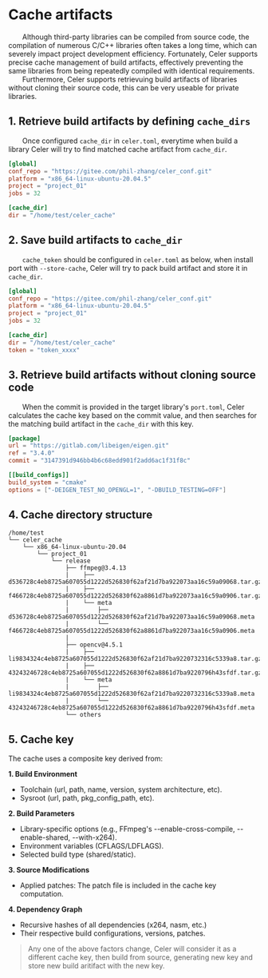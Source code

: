 # Cache artifacts

&emsp;&emsp;Although third-party libraries can be compiled from source code, the compilation of numerous C/C++ libraries often takes a long time, which can severely impact project development efficiency. Fortunately, Celer supports precise cache management of build artifacts, effectively preventing the same libraries from being repeatedly compiled with identical requirements.  
&emsp;&emsp;Furthermore, Celer supports retrievuing build artifacts of libraries without cloning their source code, this can be very useable for private libraries.

## 1. Retrieve build artifacts by defining `cache_dirs`

&emsp;&emsp;Once configured `cache_dir` in `celer.toml`, everytime when build a library Celer will try to find matched cache artifact from `cache_dir`.

```toml
[global]
conf_repo = "https://gitee.com/phil-zhang/celer_conf.git"
platform = "x86_64-linux-ubuntu-20.04.5"
project = "project_01"
jobs = 32

[cache_dir]
dir = "/home/test/celer_cache"
```

## 2. Save build artifacts to `cache_dir`

&emsp;&emsp;`cache_token` should be configured in `celer.toml` as below, when install port with `--store-cache`, Celer will try to pack build artifact and store it in `cache_dir`.

```toml
[global]
conf_repo = "https://gitee.com/phil-zhang/celer_conf.git"
platform = "x86_64-linux-ubuntu-20.04.5"
project = "project_01"
jobs = 32

[cache_dir]
dir = "/home/test/celer_cache"
token = "token_xxxx"
```

## 3. Retrieve build artifacts without cloning source code

&emsp;&emsp;When the commit is provided in the target library's `port.toml`, Celer calculates the cache key based on the commit value, and then searches for the matching build artifact in the `cache_dir` with this key.

```toml
[package]
url = "https://gitlab.com/libeigen/eigen.git"
ref = "3.4.0"
commit = "3147391d946bb4b6c68edd901f2add6ac1f31f8c"

[[build_configs]]
build_system = "cmake"
options = ["-DEIGEN_TEST_NO_OPENGL=1", "-DBUILD_TESTING=OFF"]
```

## 4. Cache directory structure

```
/home/test
└── celer_cache
    └── x86_64-linux-ubuntu-20.04
        └── project_01
            └── release
                ├── ffmpeg@3.4.13
                |    ├── d536728c4eb8725a607055d1222d526830f62af21d7ba922073aa16c59a09068.tar.gz
                |    ├── f466728c4eb8725a607055d1222d526830f62a8861d7ba922073aa16c59a0906.tar.gz
                |    └── meta
                |        ├── d536728c4eb8725a607055d1222d526830f62af21d7ba922073aa16c59a09068.meta
                |        └── f466728c4eb8725a607055d1222d526830f62a8861d7ba922073aa16c59a0906.meta
                |    
                ├── opencv@4.5.1
                |    ├── li9834324c4eb8725a607055d1222d526830f62af21d7ba9220732316c5339a8.tar.gz
                |    ├── 43243246728c4eb8725a607055d1222d526830f62a8861d7ba9220796h43sfdf.tar.gz
                |    └── meta
                |        ├── li9834324c4eb8725a607055d1222d526830f62af21d7ba9220732316c5339a8.meta
                |        └── 43243246728c4eb8725a607055d1222d526830f62a8861d7ba9220796h43sfdf.meta
                └── others
```

## 5. Cache key

The cache uses a composite key derived from:

**1. Build Environment**

- Toolchain (url, path, name, version, system architecture, etc).
- Sysroot (url, path, pkg_config_path, etc).

**2. Build Parameters**

- Library-specific options (e.g., FFmpeg's --enable-cross-compile, --enable-shared, --with-x264).
- Environment variables (CFLAGS/LDFLAGS).
- Selected build type (shared/static).

**3. Source Modifications**

- Applied patches: The patch file is included in the cache key computation.

**4. Dependency Graph**

- Recursive hashes of all dependencies (x264, nasm, etc.)
- Their respective build configurations, versions, patches.

>Any one of the above factors change, Celer will consider it as a different cache key, then build from source, generating new key and store new build aritifact with the new key.